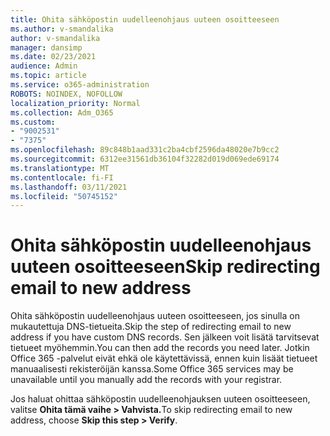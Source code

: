 ```yaml
---
title: Ohita sähköpostin uudelleenohjaus uuteen osoitteeseen
ms.author: v-smandalika
author: v-smandalika
manager: dansimp
ms.date: 02/23/2021
audience: Admin
ms.topic: article
ms.service: o365-administration
ROBOTS: NOINDEX, NOFOLLOW
localization_priority: Normal
ms.collection: Adm_O365
ms.custom:
- "9002531"
- "7375"
ms.openlocfilehash: 89c848b1aad331c2ba4cbf2596da48020e7b9cc2
ms.sourcegitcommit: 6312ee31561db36104f32282d019d069ede69174
ms.translationtype: MT
ms.contentlocale: fi-FI
ms.lasthandoff: 03/11/2021
ms.locfileid: "50745152"
---
```

# <a name="skip-redirecting-email-to-new-address"></a><span data-ttu-id="5d917-102">Ohita sähköpostin uudelleenohjaus uuteen osoitteeseen</span><span class="sxs-lookup"><span data-stu-id="5d917-102">Skip redirecting email to new address</span></span>

<span data-ttu-id="5d917-103">Ohita sähköpostin uudelleenohjaus uuteen osoitteeseen, jos sinulla on mukautettuja DNS-tietueita.</span><span class="sxs-lookup"><span data-stu-id="5d917-103">Skip the step of redirecting email to new address if you have custom DNS records.</span></span> <span data-ttu-id="5d917-104">Sen jälkeen voit lisätä tarvitsevat tietueet myöhemmin.</span><span class="sxs-lookup"><span data-stu-id="5d917-104">You can then add the records you need later.</span></span> <span data-ttu-id="5d917-105">Jotkin Office 365 -palvelut eivät ehkä ole käytettävissä, ennen kuin lisäät tietueet manuaalisesti rekisteröijän kanssa.</span><span class="sxs-lookup"><span data-stu-id="5d917-105">Some Office 365 services may be unavailable until you manually add the records with your registrar.</span></span>

<span data-ttu-id="5d917-106">Jos haluat ohittaa sähköpostin uudelleenohjauksen uuteen osoitteeseen, valitse **Ohita tämä vaihe > Vahvista.**</span><span class="sxs-lookup"><span data-stu-id="5d917-106">To skip redirecting email to new address, choose **Skip this step > Verify**.</span></span>